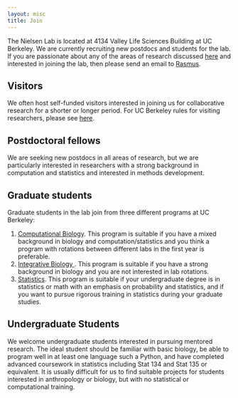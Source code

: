 ```yaml
---
layout: misc
title: Join
---
```


The Nielsen Lab is located at 4134 Valley Life Sciences Building at UC Berkeley. We are currently recruiting new postdocs and students for the lab.  If you are passionate about any of the areas of research discussed <a href="/research/">here</a> and interested in joining the lab, then please send an email to <a href="/team/rasmus-nielsen">Rasmus</a>.


## Visitors

We often host self-funded visitors interested in joining us for collaborative research for a shorter or longer period.  For UC Berkeley rules for visiting researchers, please see <a href="https://vspa.berkeley.edu/visiting-scholar-visiting-student-researcher">here</a>.



## Postdoctoral fellows

We are seeking new postdocs in all areas of research, but we are particularly interested in researchers with a strong background in computation and statistics and interested in methods development.  

## Graduate students

Graduate students in the lab join from three different programs at UC Berkeley:
  <ol type = "1">
<li>	<a href="https://ccb.berkeley.edu/academics/phd-in-computational-biology/">Computational Biology</a>.  This program is suitable if you have a mixed background in biology and computation/statistics and you think a program with rotations between different labs in the first year is preferable. </li>
<li>	<a href="https://ib.berkeley.edu/grad/admissions/index.php">Integrative Biology </a>.  This program is suitable if you have a strong background in biology and you are not interested in lab rotations.</li>
<li>	<a href="https://statistics.berkeley.edu/academics/phd/admissions">Statistics</a>. This program is suitable if your undergraduate degree is in statistics or math with an emphasis on probability and statistics, and if you want to pursue rigorous training in statistics during your graduate studies.</li>
</ol>

## Undergraduate Students

We welcome undergraduate students interested in pursuing mentored research.  The ideal student should be familiar with basic biology, be able to program well in at least one language such a Python, and have completed advanced coursework in statistics including Stat 134 and Stat 135 or equivalent.  It is usually difficult for us to find suitable projects for students interested in anthropology or biology, but with no statistical or computational training.

